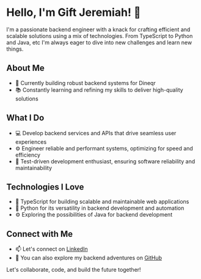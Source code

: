 # Hello, I'm Gift Jeremiah! 👋

I'm a passionate backend engineer with a knack for crafting efficient and scalable solutions using a mix of technologies. From TypeScript to Python and Java, etc  I'm always eager to dive into new challenges and learn new things.

## About Me

- 🔭 Currently building robust backend systems for Dineqr
- 📚 Constantly learning and refining my skills to deliver high-quality solutions

## What I Do

- 💻 Develop backend services and APIs that drive seamless user experiences
- ⚙️ Engineer reliable and performant systems, optimizing for speed and efficiency
- 🧪 Test-driven development enthusiast, ensuring software reliability and maintainability

## Technologies I Love

- 🚀 TypeScript for building scalable and maintainable web applications
- 🐍 Python for its versatility in backend development and automation
- ⚙️ Exploring the possibilities of Java for backend  development

## Connect with Me

- 📫 Let's connect on [LinkedIn](https://www.linkedin.com/in/gift-jeremiah-1a413024b)
- 💼 You can also explore my backend adventures on [GitHub](https://github.com/giftthedeveloper)

Let's collaborate, code, and build the future together!

